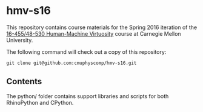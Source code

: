 hmv-s16
=======

This repository contains course materials for the Spring 2016 iteration of the [16-455/48-530 Human-Machine Virtuosity](http://courses.ideate.cmu.edu/16-455) course at Carnegie Mellon University.

The following command will check out a copy of this repository:

    git clone git@github.com:cmuphyscomp/hmv-s16.git


Contents
--------

The python/  folder contains support libraries and scripts for both RhinoPython and CPython.


